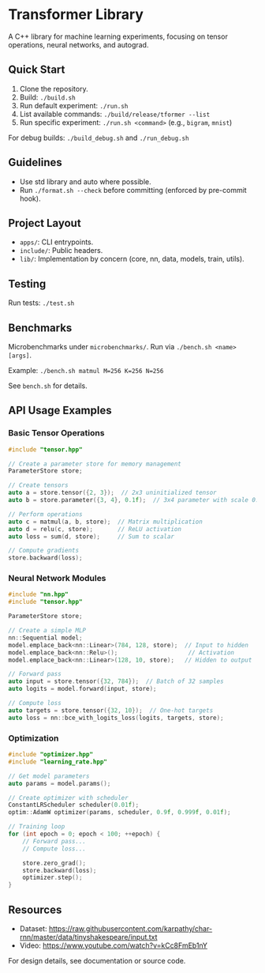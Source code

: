 # Transformer Library

A C++ library for machine learning experiments, focusing on tensor operations, neural networks, and autograd.

## Quick Start

1. Clone the repository.
2. Build: `./build.sh`
3. Run default experiment: `./run.sh`
4. List available commands: `./build/release/tformer --list`
5. Run specific experiment: `./run.sh <command>` (e.g., `bigram`, `mnist`)

For debug builds: `./build_debug.sh` and `./run_debug.sh`

## Guidelines

- Use std library and auto where possible.
- Run `./format.sh --check` before committing (enforced by pre-commit hook).

## Project Layout

- `apps/`: CLI entrypoints.
- `include/`: Public headers.
- `lib/`: Implementation by concern (core, nn, data, models, train, utils).

## Testing

Run tests: `./test.sh`

## Benchmarks

Microbenchmarks under `microbenchmarks/`. Run via `./bench.sh <name> [args]`.

Example: `./bench.sh matmul M=256 K=256 N=256`

See `bench.sh` for details.

## API Usage Examples

### Basic Tensor Operations

```cpp
#include "tensor.hpp"

// Create a parameter store for memory management
ParameterStore store;

// Create tensors
auto a = store.tensor({2, 3});  // 2x3 uninitialized tensor
auto b = store.parameter({3, 4}, 0.1f);  // 3x4 parameter with scale 0.1

// Perform operations
auto c = matmul(a, b, store);  // Matrix multiplication
auto d = relu(c, store);       // ReLU activation
auto loss = sum(d, store);     // Sum to scalar

// Compute gradients
store.backward(loss);
```

### Neural Network Modules

```cpp
#include "nn.hpp"
#include "tensor.hpp"

ParameterStore store;

// Create a simple MLP
nn::Sequential model;
model.emplace_back<nn::Linear>(784, 128, store);  // Input to hidden
model.emplace_back<nn::Relu>();                    // Activation
model.emplace_back<nn::Linear>(128, 10, store);   // Hidden to output

// Forward pass
auto input = store.tensor({32, 784});  // Batch of 32 samples
auto logits = model.forward(input, store);

// Compute loss
auto targets = store.tensor({32, 10});  // One-hot targets
auto loss = nn::bce_with_logits_loss(logits, targets, store);
```

### Optimization

```cpp
#include "optimizer.hpp"
#include "learning_rate.hpp"

// Get model parameters
auto params = model.params();

// Create optimizer with scheduler
ConstantLRScheduler scheduler(0.01f);
optim::AdamW optimizer(params, scheduler, 0.9f, 0.999f, 0.01f);

// Training loop
for (int epoch = 0; epoch < 100; ++epoch) {
    // Forward pass...
    // Compute loss...

    store.zero_grad();
    store.backward(loss);
    optimizer.step();
}
```

## Resources

- Dataset: https://raw.githubusercontent.com/karpathy/char-rnn/master/data/tinyshakespeare/input.txt
- Video: https://www.youtube.com/watch?v=kCc8FmEb1nY

For design details, see documentation or source code.
